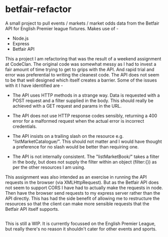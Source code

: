 # betfair-refactor

A small project to pull events / markets / market odds data from the Betfair API for English Premier league fixtures. Makes use of -

- Node.js
- Express
- Betfair API

This a project I am refactoring that was the result of a weekend assignment at CodeClan. The original code was somewhat messy as I had to invest a fair amount of time trying to get to grips with the API. And rapid trial and error was preferential to writing the cleanest code. The API does not seem to be that well designed which itself creates a barrier. Some of the issues with it I have identified are -

- The API uses HTTP methods in a strange way. Data is requested with a POST request and a filter supplied in the body. This should really be achieved with a GET request and params in the URL.

- The API does not use HTTP response codes sensibly, returning a 400 error for a malformed request when the actual error is  incorrect credentials.

- The API insists on a trailing slash on the resource e.g. "listMarketCatalogue/". This should not matter and I would have thought a preference for no slash would be better than requiring one.

- The API is not internally consistent. The "listMarketBook/" takes a filter in the body, but does not supply the filter within an object (filter:{}) as per the other resources I am using.

This assignment was also intended as an exercise in running the API requests in the browser (via XMLHttpRequest). But as the Betfair API does not seem to support CORS I have had to actually make the requests in node. Then have the browser send requests to my express server rather than the API directly. This has had the side benefit of allowing me to restructure the resources so that the client can make more sensible requests that the Betfair API itself supports.

##

This is still a WIP. It is currently focussed on the English Premier League, but really there's no reason it shouldn't cater for other events and sports.
